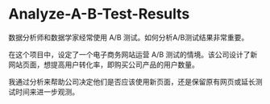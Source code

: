 # Analyze-A-B-Test-Results


数据分析师和数据学家经常使用 A/B 测试。如何分析A/B测试结果非常重要。

在这个项目中，设定了一个电子商务网站运营 A/B 测试的情境。该公司设计了新网站页面，想提高用户转化率，即购买公司产品的用户数量。

我通过分析来帮助公司决定他们是否应该使用新页面，还是保留原有网页或延长测试时间来进一步观测。
